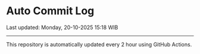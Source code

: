 # Auto Commit Log

Last updated: Monday, 20-10-2025 15:18 WIB

---

This repository is automatically updated every 2 hour using GitHub Actions.
